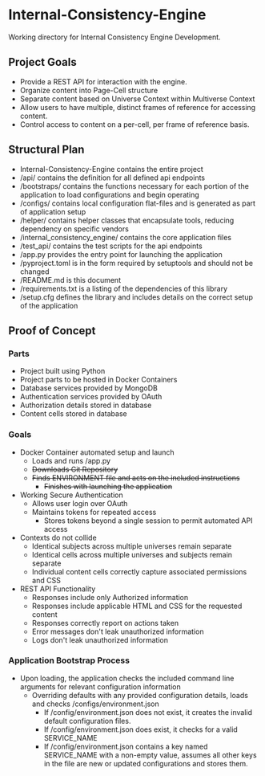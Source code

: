 # Internal-Consistency-Engine
Working directory for Internal Consistency Engine Development.

## Project Goals
* Provide a REST API for interaction with the engine.
* Organize content into Page-Cell structure
* Separate content based on Universe Context within Multiverse Context
* Allow users to have multiple, distinct frames of reference for accessing content.
* Control access to content on a per-cell, per frame of reference basis.

## Structural Plan
* Internal-Consistency-Engine contains the entire project
* /api/ contains the definition for all defined api endpoints
* /bootstraps/ contains the functions necessary for each portion of the application to load configurations and begin operating
* /configs/ contains local configuration flat-files and is generated as part of application setup
* /helper/ contains helper classes that encapsulate tools, reducing dependency on specific vendors
* /internal_consistency_engine/ contains the core application files
* /test_api/ contains the test scripts for the api endpoints
* /app.py provides the entry point for launching the application
* /pyproject.toml is in the form required by setuptools and should not be changed
* /README.md is this document
* /requirements.txt is a listing of the dependencies of this library
* /setup.cfg defines the library and includes details on the correct setup of the application

## Proof of Concept 
### Parts
* Project built using Python
* Project parts to be hosted in Docker Containers
* Database services provided by MongoDB
* Authentication services provided by OAuth
* Authorization details stored in database
* Content cells stored in database

### Goals
* Docker Container automated setup and launch
	* Loads and runs /app.py
	* ~~Downloads Git Repository~~
	* ~~Finds ENVIRONMENT file and acts on the included instructions~~
		* ~~Finishes with launching the application~~
* Working Secure Authentication
	* Allows user login over OAuth
	* Maintains tokens for repeated access
		* Stores tokens beyond a single session to permit automated API access
* Contexts do not collide
	* Identical subjects across multiple universes remain separate
	* Identical cells across multiple universes and subjects remain separate
	* Individual content cells correctly capture associated permissions and CSS
* REST API Functionality
	* Responses include only Authorized information
	* Responses include applicable HTML and CSS for the requested content
	* Responses correctly report on actions taken
	* Error messages don't leak unauthorized information
	* Logs don't leak unauthorized information

### Application Bootstrap Process
* Upon loading, the application checks the included command line arguments for relevant configuration information
  * Overriding defaults with any provided configuration details, loads and checks /configs/environment.json
	* If /config/environment.json does not exist, it creates the invalid default configuration files.
	* If /config/environment.json does exist, it checks for a valid SERVICE_NAME
	* If /config/environment.json contains a key named SERVICE_NAME with a non-empty value, assumes all other keys in the file are new or updated configurations and stores them.